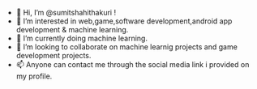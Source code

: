 - 👋 Hi, I’m @sumitshahithakuri !
- 👀 I’m interested in web,game,software development,android app development & machine learning.
- 🌱 I’m currently doing machine learning.
- 💞️ I’m looking to collaborate on machine learnig projects and game development projects.
- 📫 Anyone can contact me through the social media link i provided on my profile.
